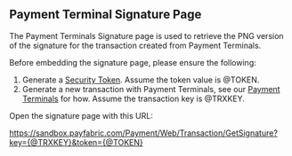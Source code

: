 ## Payment Terminal Signature Page

The Payment Terminals Signature page is used to retrieve the PNG version of the signature for the transaction created from Payment Terminals.

Before embedding the signature page, please ensure the following:

1. Generate a [Security Token](/Sections/Security%20Token.md).  Assume the token value is @TOKEN.
2. Generate a new transaction with Payment Terminals, see our [Payment Terminals](../../../../PayFabric/Portal/blob/master/PayFabric/Sections/Payment%20Terminals.md) for how.  Assume the transaction key is @TRXKEY.

Open the signature page with this URL:

https://sandbox.payfabric.com/Payment/Web/Transaction/GetSignature?key={@TRXKEY}&token={@TOKEN}